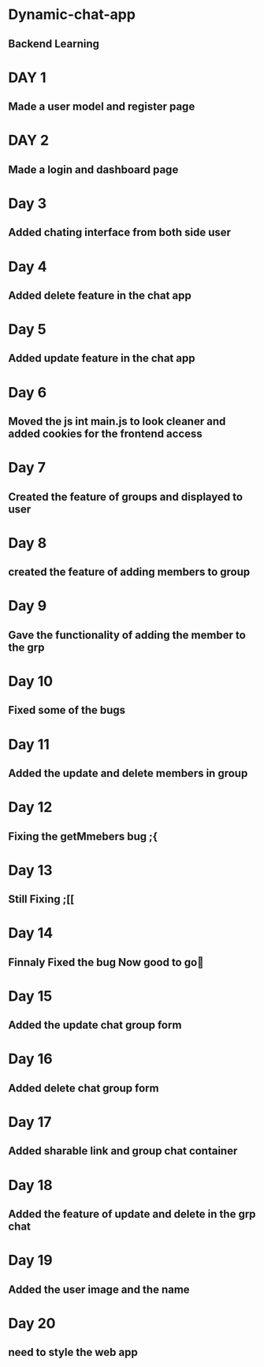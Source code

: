 # Dynamic-chat-app
## Backend Learning
# DAY 1 
## Made a user model and register page
# DAY 2
## Made a login and dashboard page
# Day 3
## Added chating interface from both side user
# Day 4
## Added delete feature in the chat app
# Day 5
## Added update feature in the chat app
# Day 6
## Moved the js int main.js to look cleaner and added cookies for the frontend access
# Day 7
## Created the feature of groups and displayed to user
# Day 8
## created the feature of adding members to group
# Day 9
## Gave the functionality of adding the member to the grp
# Day 10
## Fixed  some of the bugs
# Day 11
## Added the update  and delete members in group
# Day 12
## Fixing the getMmebers bug ;{
# Day 13
## Still Fixing ;[[
# Day 14
## Finnaly Fixed the bug Now good to go🚀
# Day 15
## Added the update chat group form
# Day 16
## Added delete chat group form
# Day 17
## Added sharable link and group chat container
# Day 18
## Added the feature of update and delete in the grp chat 
# Day 19
## Added the user image and the name
# Day 20
## need to style the web app
